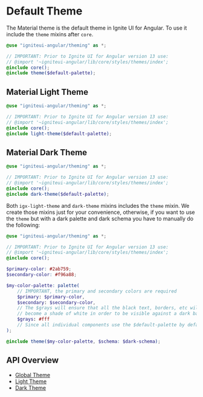 # Default Theme
The Material theme is the default theme in Ignite UI for Angular. To use it include the `theme` mixins after `core`.  

```scss
@use "igniteui-angular/theming" as *;

// IMPORTANT: Prior to Ignite UI for Angular version 13 use:
// @import '~igniteui-angular/lib/core/styles/themes/index';
@include core();
@include theme($default-palette);
```

## Material Light Theme
```scss
@use "igniteui-angular/theming" as *;

// IMPORTANT: Prior to Ignite UI for Angular version 13 use:
// @import '~igniteui-angular/lib/core/styles/themes/index';
@include core();
@include light-theme($default-palette);
```

## Material Dark Theme
```scss
@use "igniteui-angular/theming" as *;

// IMPORTANT: Prior to Ignite UI for Angular version 13 use:
// @import '~igniteui-angular/lib/core/styles/themes/index';
@include core();
@include dark-theme($default-palette);
```

Both `igx-light-theme` and `dark-theme` mixins includes the `theme` mixin.
We create those mixins just for your convenience, otherwise, if you want to use the `theme` but with a dark palette and dark schema you have to manually do the following:

```scss
@use "igniteui-angular/theming" as *;

// IMPORTANT: Prior to Ignite UI for Angular version 13 use:
// @import '~igniteui-angular/lib/core/styles/themes/index';
@include core();

$primary-color: #2ab759;
$secondary-color: #f96a88;

$my-color-palette: palette(
    // IMPORTANT, the primary and secondary colors are required
    $primary: $primary-color,
    $secondary: $secondary-color,
    // The $grays will ensure that all the black text, borders, etc will 
    // become a shade of white in order to be visible against a dark background
    $grays: #fff 
    // Since all individual components use the $default-palette by default, if you don't specify the rest of the colors like $info and $error they will use their default values from the $default-palette
);

@include theme($my-color-palette, $schema: $dark-schema);
```

## API Overview
* [Global Theme]({environment:sassApiUrl}/index.html#mixin-theme)
* [Light Theme]({environment:sassApiUrl}/index.html#mixin-igx-light-theme)
* [Dark Theme]({environment:sassApiUrl}/index.html#mixin-dark-theme)
